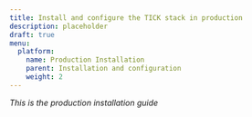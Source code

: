 ```yaml
---
title: Install and configure the TICK stack in production
description: placeholder
draft: true
menu:
  platform:
    name: Production Installation
    parent: Installation and configuration
    weight: 2
---
```


_This is the production installation guide_
